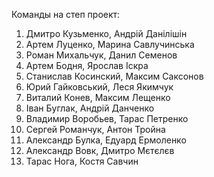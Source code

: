 Команды на степ проект:
1. Дмитро Кузьменко, Андрій Данілішін
2. Артем Луценко, Марина Савлучинська
3. Роман Михальчук, Данил Семенов
4. Артем Бодня, Ярослав Іскра
5. Станислав Косинский, Максим Саксонов
6. Юрий Гайковський, Леся Якимчук
7. Виталий Конев, Максим Лещенко
8. Іван Буглак, Андрій	Данченко
9. Владимир Воробьев, Тарас Петренко
10. Сергей Романчук, Антон Тройна
11. Александр Булка, Едуард Ермоленко
12. Александр  Вовк, Дмитро Мєтєлєв
13. Тарас Нога, Костя Савчин